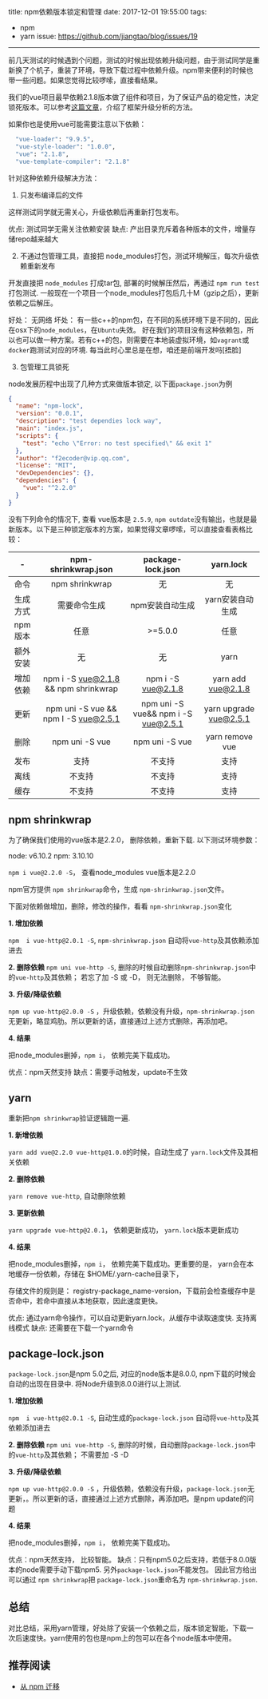 title: npm依赖版本锁定和管理
date: 2017-12-01 19:55:00
tags:
 - npm
 - yarn
issue: https://github.com/jiangtao/blog/issues/19
---


前几天测试的时候遇到个问题，测试的时候出现依赖升级问题，由于测试同学是重新换了个机子，重装了环境，导致下载过程中依赖升级。npm带来便利的时候也带一些问题。如果您觉得比较啰嗦，直接看结果。

我们的vue项目最早依赖2.1.8版本做了组件和项目，为了保证产品的稳定性，决定锁死版本。可以参考[这篇文章](https://zhuanlan.zhihu.com/p/31442269)，介绍了框架升级分析的方法。

<!--more-->

如果你也是使用vue可能需要注意以下依赖：

```bash
  "vue-loader": "9.9.5",
  "vue-style-loader": "1.0.0",
  "vue": "2.1.8",
  "vue-template-compiler": "2.1.8"
```

针对这种依赖升级解决方法：

1. 只发布编译后的文件

这样测试同学就无需关心，升级依赖后再重新打包发布。

优点: 测试同学无需关注依赖安装
缺点: 产出目录充斥着各种版本的文件，增量存储repo越来越大

2. 不通过包管理工具，直接把 node_modules打包，测试环境解压，每次升级依赖重新发布

开发直接把 `node_modules` 打成tar包, 部署的时候解压然后，再通过 `npm run test`打包测试. 一般现在一个项目一个node_modules打包后几十M（gzip之后），更新依赖之后解压。

好处： 无网络
坏处： 有一些c++的npm包，在不同的系统环境下是不同的，因此在osx下的`node_modules`，在`Ubuntu`失效。 好在我们的项目没有这种依赖包，所以也可以做一种方案。若有c++的包，则需要在本地装虚拟环境，如`vagrant`或`docker`跑测试对应的环境. 每当此时心里总是在想，咱还是前端开发吗[捂脸]

3. 包管理工具锁死

node发展历程中出现了几种方式来做版本锁定, 以下面`package.json`为例

```json
{
  "name": "npm-lock",
  "version": "0.0.1",
  "description": "test dependies lock way",
  "main": "index.js",
  "scripts": {
    "test": "echo \"Error: no test specified\" && exit 1"
  },
  "author": "f2ecoder@vip.qq.com",
  "license": "MIT",
  "devDependencies": {},
  "dependencies": {
    "vue": "^2.2.0"
  }
}

```

没有下列命令的情况下,  查看 vue版本是 `2.5.9`, `npm outdate`没有输出，也就是最新版本。以下是三种锁定版本的方案，如果觉得文章啰嗦，可以直接查看表格比较：

-|npm-shrinkwrap.json|package-lock.json|yarn.lock
:-:|:-:|:-:|:-:
命令|npm shrinkwrap|无|无
生成方式|需要命令生成|npm安装自动生成 |yarn安装自动生成
npm版本|任意|>=5.0.0|任意
额外安装|无|无|yarn
增加依赖|npm i -S vue@2.1.8 && npm shrinkwrap|npm i -S vue@2.1.8|yarn add vue@2.1.8
更新|npm uni -S vue && npm I -S vue@2.5.1|npm uni -S vue&& npm i -S vue@2.5.1|yarn upgrade vue@2.5.1
删除|npm uni -S vue|npm uni -S vue|yarn remove vue
发布|支持|不支持|支持
离线|不支持|不支持|支持
缓存|不支持|不支持|支持

## npm shrinkwrap

为了确保我们使用的vue版本是2.2.0， 删除依赖，重新下载. 以下测试环境参数：

node: v6.10.2
npm: 3.10.10


`npm i vue@2.2.0 -S`， 查看node_modules vue版本是2.2.0

npm官方提供 `npm shrinkwrap`命令，生成 `npm-shrinkwrap.json`文件。

下面对依赖做增加，删除，修改的操作，看看 `npm-shrinkwrap.json`变化

**1. 增加依赖**

`npm  i vue-http@2.0.1 -S`, `npm-shrinkwrap.json` 自动将`vue-http`及其依赖添加进去

**2. 删除依赖**
`npm uni vue-http -S`, 删除的时候自动删除`npm-shrinkwrap.json`中的`vue-http`及其依赖； 若忘了加 -S 或 -D， 则无法删除， 不够智能。

**3. 升级/降级依赖**

`npm up vue-http@2.0.0 -S` ，升级依赖，依赖没有升级，`npm-shrinkwrap.json`无更新，略显鸡肋。所以更新的话，直接通过上述方式删除，再添加吧。

**4. 结果**

把node_modules删掉，`npm i`， 依赖完美下载成功。

优点：npm天然支持
缺点：需要手动触发，update不生效

## yarn

重新把`npm shrinkwrap`验证逻辑跑一遍.

**1. 新增依赖**

`yarn add vue@2.2.0 vue-http@1.0.0`的时候，自动生成了 `yarn.lock`文件及其相关依赖

**2. 删除依赖**

`yarn remove vue-http`, 自动删除依赖

**3. 更新依赖**

`yarn upgrade vue-http@2.0.1`， 依赖更新成功， `yarn.lock`版本更新成功

**4. 结果**

把node_modules删掉，`npm i`， 依赖完美下载成功。更重要的是， yarn会在本地缓存一份依赖，存储在 $HOME/.yarn-cache目录下，

存储文件的规则是： registry-package_name-version，下载前会检查缓存中是否命中，若命中直接从本地获取，因此速度更快。

优点: 通过yarn命令操作，可以自动更新yarn.lock，从缓存中读取速度快. 支持离线模式
缺点: 还需要在下载一个yarn命令

## package-lock.json

`package-lock.json`是npm 5.0之后, 对应的node版本是8.0.0, npm下载的时候会自动的出现在目录中. 将Node升级到8.0.0进行以上测试.

**1. 增加依赖**

`npm  i vue-http@2.0.1 -S`, 自动生成的`package-lock.json` 自动将`vue-http`及其依赖添加进去

**2. 删除依赖**
`npm uni vue-http -S`, 删除的时候，自动删除`package-lock.json`中的`vue-http`及其依赖； 不需要加 -S -D

**3. 升级/降级依赖**

`npm up vue-http@2.0.0 -S` ，升级依赖，依赖没有升级，`package-lock.json`无更新，。所以更新的话，直接通过上述方式删除，再添加吧。是npm update的问题

**4. 结果**

把node_modules删掉，`npm i`， 依赖完美下载成功。

优点：npm天然支持， 比较智能。
缺点：只有npm5.0之后支持，若低于8.0.0版本的node需要手动下载npm5. 另外`package-lock.json`不能发包。 因此官方给出可以通过 `npm shrinkwrap`把 `package-lock.json`重命名为 `npm-shrinkwrap.json`.

## 总结

对比总结，采用yarn管理，好处除了安装一个依赖之后，版本锁定智能，下载一次后速度快。yarn使用的包也是npm上的包可以在各个node版本中使用。

## 推荐阅读

- [从 npm 迁移](https://yarnpkg.com/lang/zh-hans/docs/migrating-from-npm/)
